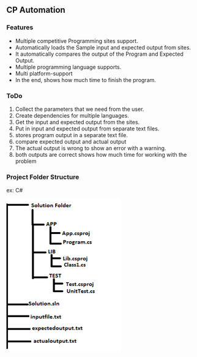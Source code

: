 ## CP Automation


### Features 

* Multiple competitive Programming sites support.
* Automatically loads the Sample input and expected output from sites.
* It automatically compares the output of the Program and Expected Output.
* Multiple programming language supports.
* Multi platform-support
* In the end, shows how much time to finish the program.

 
### ToDo

1. Collect the parameters that we need from the user.
2. Create dependencies for multiple languages.
3. Get the input and expected output from the sites.
4. Put in input and expected output from separate text files.
5. stores program output in a separate text file.
6. compare expected output and actual output
7. The actual output is wrong to show an error with a warning.
8. both outputs are correct shows how much time for working with the problem 

### Project Folder Structure
 ex: C#

 <img src="folder1.png" width="300" height="400" >



    